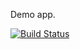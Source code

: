 Demo app.

[![Build Status](https://travis-ci.org/mrrobot624/myDemoApp.svg?branch=master)](https://travis-ci.org/mrrobot624/myDemoApp)
